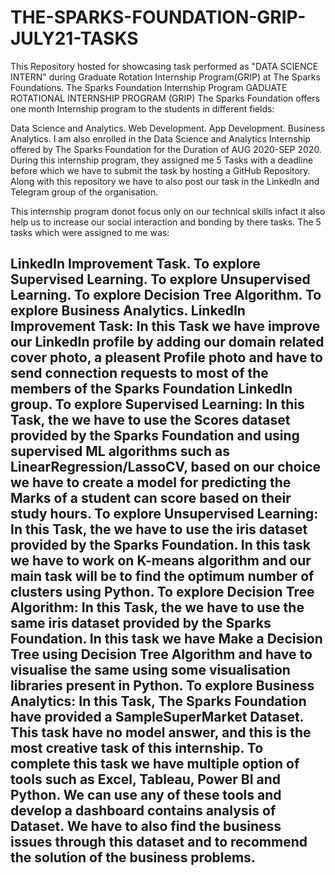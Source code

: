 # THE-SPARKS-FOUNDATION-GRIP-JULY21-TASKS
This Repository hosted for showcasing task performed as "DATA SCIENCE INTERN" during Graduate Rotation Internship Program(GRIP) at The Sparks Foundations.
The Sparks Foundation Internship Program
GADUATE ROTATIONAL INTERNSHIP PROGRAM (GRIP)
The Sparks Foundation offers one month Internship program to the students in different fields:

Data Science and Analytics.
Web Development.
App Development.
Business Analytics.
I am also enrolled in the Data Science and Analytics Internship offered by The Sparks Foundation for the Duration of AUG 2020-SEP 2020. During this internship program, they assigned me 5 Tasks with a deadline before which we have to submit the task by hosting a GitHub Repository. Along with this repository we have to also post our task in the LinkedIn and Telegram group of the organisation.

This internship program donot focus only on our technical skills infact it also help us to increase our social interaction and bonding by there tasks. The 5 tasks which were assigned to me was:

LinkedIn Improvement Task.
To explore Supervised Learning.
To explore Unsupervised Learning.
To explore Decision Tree Algorithm.
To explore Business Analytics.
LinkedIn Improvement Task:
In this Task we have improve our LinkedIn profile by adding our domain related cover photo, a pleasent Profile photo and have to send connection requests to most of the members of the Sparks Foundation LinkedIn group.
To explore Supervised Learning:
In this Task, the we have to use the Scores dataset provided by the Sparks Foundation and using supervised ML algorithms such as LinearRegression/LassoCV, based on our choice we have to create a model for predicting the Marks of a student can score based on their study hours.
To explore Unsupervised Learning:
In this Task, the we have to use the iris dataset provided by the Sparks Foundation. In this task we have to work on K-means algorithm and our main task will be to find the optimum number of clusters using Python.
To explore Decision Tree Algorithm:
In this Task, the we have to use the same iris dataset provided by the Sparks Foundation. In this task we have Make a Decision Tree using Decision Tree Algorithm and have to visualise the same using some visualisation libraries present in Python.
To explore Business Analytics:
In this Task, The Sparks Foundation have provided a SampleSuperMarket Dataset. This task have no model answer, and this is the most creative task of this internship. To complete this task we have multiple option of tools such as Excel, Tableau, Power BI and Python. We can use any of these tools and develop a dashboard contains analysis of Dataset. We have to also find the business issues through this dataset and to recommend the solution of the business problems.
---
